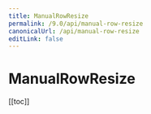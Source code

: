 ```yaml
---
title: ManualRowResize
permalink: /9.0/api/manual-row-resize
canonicalUrl: /api/manual-row-resize
editLink: false
---
```


# ManualRowResize

[[toc]]
